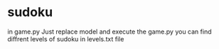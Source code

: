 # sudoku
in game.py
Just replace model and execute the game.py
you can find diffrent levels of sudoku in levels.txt file
